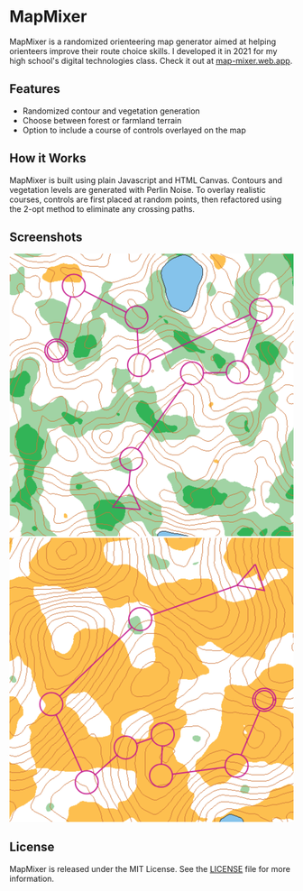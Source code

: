 # MapMixer

MapMixer is a randomized orienteering map generator aimed at helping orienteers improve their route choice skills. I developed it in 2021 for my high school's digital technologies class. Check it out at [map-mixer.web.app](https://map-mixer.web.app).

## Features

- Randomized contour and vegetation generation
- Choose between forest or farmland terrain
- Option to include a course of controls overlayed on the map

## How it Works

MapMixer is built using plain Javascript and HTML Canvas.
Contours and vegetation levels are generated with Perlin Noise.
To overlay realistic courses, controls are first placed at random points, then refactored using the 2-opt method to eliminate any crossing paths.

## Screenshots

![MapMixer Screenshot #1](screenshots/screenshot1.png)
![MapMixer Screenshot #2](screenshots/screenshot2.png)

## License

MapMixer is released under the MIT License. See the [LICENSE](LICENSE) file for more information.
